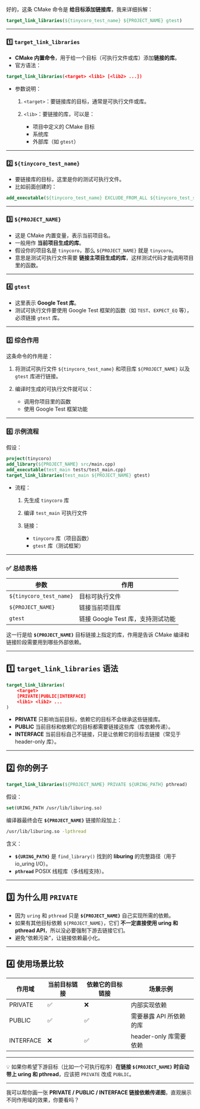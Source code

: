 好的，这条 CMake 命令是 **给目标添加链接库**，我来详细拆解：

```cmake
target_link_libraries(${tinycoro_test_name} ${PROJECT_NAME} gtest)
```

---

### 1️⃣ `target_link_libraries`

* **CMake 内置命令**，用于给一个目标（可执行文件或库）添加**链接的库**。
* 官方语法：

```cmake
target_link_libraries(<target> <lib1> [<lib2> ...])
```

* 参数说明：

  1. `<target>`：要链接库的目标，通常是可执行文件或库。
  2. `<lib>`：要链接的库，可以是：

     * 项目中定义的 CMake 目标
     * 系统库
     * 外部库（如 `gtest`）

---

### 2️⃣ `${tinycoro_test_name}`

* 要链接库的目标，这里是你的测试可执行文件。
* 比如前面创建的：

```cmake
add_executable(${tinycoro_test_name} EXCLUDE_FROM_ALL ${tinycoro_test_source})
```

---

### 3️⃣ `${PROJECT_NAME}`

* 这是 CMake 内置变量，表示当前项目名。
* 一般用作 **当前项目生成的库**。
* 假设你的项目名是 `tinycoro`，那么 `${PROJECT_NAME}` 就是 `tinycoro`。
* 意思是测试可执行文件需要 **链接主项目生成的库**，这样测试代码才能调用项目里的函数。

---

### 4️⃣ `gtest`

* 这里表示 **Google Test 库**。
* 测试可执行文件要使用 Google Test 框架的函数（如 `TEST`、`EXPECT_EQ` 等），必须链接 `gtest` 库。

---

### 5️⃣ 综合作用

这条命令的作用是：

1. 将测试可执行文件 `${tinycoro_test_name}` 和项目库 `${PROJECT_NAME}` 以及 `gtest` 库进行链接。
2. 编译时生成的可执行文件就可以：

   * 调用你项目里的函数
   * 使用 Google Test 框架功能

---

### 6️⃣ 示例流程

假设：

```cmake
project(tinycoro)
add_library(${PROJECT_NAME} src/main.cpp)
add_executable(test_main tests/test_main.cpp)
target_link_libraries(test_main ${PROJECT_NAME} gtest)
```

* 流程：

  1. 先生成 `tinycoro` 库
  2. 编译 `test_main` 可执行文件
  3. 链接：

     * `tinycoro` 库（项目函数）
     * `gtest` 库（测试框架）

---

### ✅ 总结表格

| 参数                      | 作用                      |
| ----------------------- | ----------------------- |
| `${tinycoro_test_name}` | 目标可执行文件                 |
| `${PROJECT_NAME}`       | 链接当前项目库                 |
| `gtest`                 | 链接 Google Test 库，支持测试功能 |





这一行是给 **`${PROJECT_NAME}`** 目标链接上指定的库，作用是告诉 CMake 编译和链接阶段需要用到哪些外部依赖。

---

## 1️⃣ `target_link_libraries` 语法

```cmake
target_link_libraries(
    <target>
    [PRIVATE|PUBLIC|INTERFACE]
    <lib1> <lib2> ...
)
```

* **PRIVATE**
  只影响当前目标，依赖它的目标不会继承这些链接库。
* **PUBLIC**
  当前目标和依赖它的目标都需要链接这些库（库依赖传递）。
* **INTERFACE**
  当前目标自己不链接，只是让依赖它的目标去链接（常见于 header-only 库）。

---

## 2️⃣ 你的例子

```cmake
target_link_libraries(${PROJECT_NAME} PRIVATE ${URING_PATH} pthread)
```

假设：

```cmake
set(URING_PATH /usr/lib/liburing.so)
```

编译器最终会在 **`${PROJECT_NAME}`** 链接阶段加上：

```bash
/usr/lib/liburing.so -lpthread
```

含义：

* **`${URING_PATH}`**
  是 `find_library()` 找到的 **liburing** 的完整路径（用于 io\_uring I/O）。
* **`pthread`**
  POSIX 线程库（多线程支持）。

---

## 3️⃣ 为什么用 `PRIVATE`

* 因为 `uring` 和 `pthread` 只是 **`${PROJECT_NAME}`** 自己实现所需的依赖。
* 如果有其他目标依赖 `${PROJECT_NAME}`，它们 **不一定直接使用 uring 和 pthread API**，所以没必要强制下游去链接它们。
* 避免“依赖污染”，让链接依赖最小化。

---

## 4️⃣ 使用场景比较

| 作用域       | 当前目标链接 | 依赖它的目标链接 | 场景示例              |
| --------- | ------ | -------- | ----------------- |
| PRIVATE   | ✅      | ❌        | 内部实现依赖            |
| PUBLIC    | ✅      | ✅        | 需要暴露 API 所依赖的库    |
| INTERFACE | ❌      | ✅        | header-only 库需要依赖 |

---

💡 如果你希望下游目标（比如一个可执行程序）**在链接 `${PROJECT_NAME}` 时自动带上 uring 和 pthread**，应该把 `PRIVATE` 改成 `PUBLIC`。

---

我可以帮你画一张 **PRIVATE / PUBLIC / INTERFACE 链接依赖传递图**，直观展示不同作用域的效果，你要看吗？
